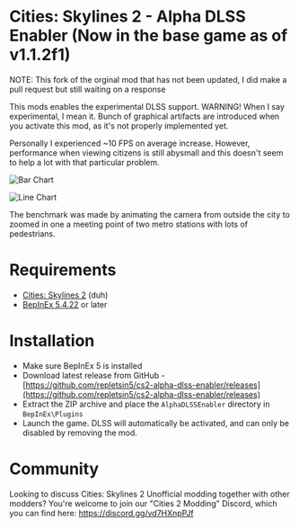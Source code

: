 # Cities: Skylines 2 - Alpha DLSS Enabler (Now in the base game as of v1.1.2f1)

NOTE: This fork of the orginal mod that has not been updated, I did make a pull request but still waiting on a response

This mods enables the experimental DLSS support. WARNING! When I say experimental, I mean it. Bunch of graphical artifacts are introduced when you activate this mod, as it's not properly implemented yet.

Personally I experienced ~10 FPS on average increase. However, performance when viewing citizens is still abysmall and this doesn't seem to help a lot with that particular problem.

![Bar Chart](img/chart_bar.png)

![Line Chart](img/chart_line.png)

The benchmark was made by animating the camera from outside the city to zoomed in one a meeting point of two metro stations with lots of pedestrians.

# Requirements

- [Cities: Skylines 2](https://store.steampowered.com/app/949230/Cities_Skylines_II/) (duh)
- [BepInEx 5.4.22](https://github.com/BepInEx/BepInEx/releases) or later

# Installation

- Make sure BepInEx 5 is installed
- Download latest release from GitHub - [https://github.com/repletsin5/cs2-alpha-dlss-enabler/releases](https://github.com/repletsin5/cs2-alpha-dlss-enabler/releases)
- Extract the ZIP archive and place the `AlphaDLSSEnabler` directory in `BepInEx\Plugins`
- Launch the game. DLSS will automatically be activated, and can only be disabled by removing the mod.

# Community

Looking to discuss Cities: Skylines 2 Unofficial modding together with other modders? You're welcome to join our "Cities 2 Modding" Discord, which you can find here: https://discord.gg/vd7HXnpPJf
